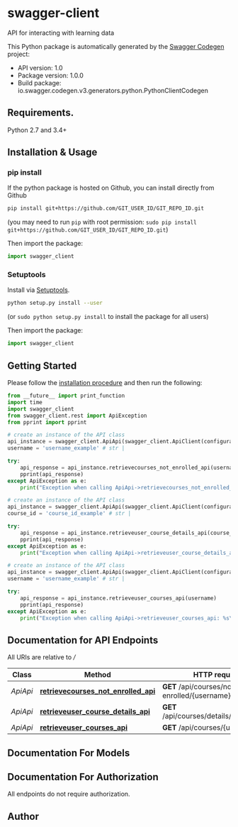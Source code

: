 # swagger-client
API for interacting with learning data

This Python package is automatically generated by the [Swagger Codegen](https://github.com/swagger-api/swagger-codegen) project:

- API version: 1.0
- Package version: 1.0.0
- Build package: io.swagger.codegen.v3.generators.python.PythonClientCodegen

## Requirements.

Python 2.7 and 3.4+

## Installation & Usage
### pip install

If the python package is hosted on Github, you can install directly from Github

```sh
pip install git+https://github.com/GIT_USER_ID/GIT_REPO_ID.git
```
(you may need to run `pip` with root permission: `sudo pip install git+https://github.com/GIT_USER_ID/GIT_REPO_ID.git`)

Then import the package:
```python
import swagger_client 
```

### Setuptools

Install via [Setuptools](http://pypi.python.org/pypi/setuptools).

```sh
python setup.py install --user
```
(or `sudo python setup.py install` to install the package for all users)

Then import the package:
```python
import swagger_client
```

## Getting Started

Please follow the [installation procedure](#installation--usage) and then run the following:

```python
from __future__ import print_function
import time
import swagger_client
from swagger_client.rest import ApiException
from pprint import pprint

# create an instance of the API class
api_instance = swagger_client.ApiApi(swagger_client.ApiClient(configuration))
username = 'username_example' # str | 

try:
    api_response = api_instance.retrievecourses_not_enrolled_api(username)
    pprint(api_response)
except ApiException as e:
    print("Exception when calling ApiApi->retrievecourses_not_enrolled_api: %s\n" % e)

# create an instance of the API class
api_instance = swagger_client.ApiApi(swagger_client.ApiClient(configuration))
course_id = 'course_id_example' # str | 

try:
    api_response = api_instance.retrieveuser_course_details_api(course_id)
    pprint(api_response)
except ApiException as e:
    print("Exception when calling ApiApi->retrieveuser_course_details_api: %s\n" % e)

# create an instance of the API class
api_instance = swagger_client.ApiApi(swagger_client.ApiClient(configuration))
username = 'username_example' # str | 

try:
    api_response = api_instance.retrieveuser_courses_api(username)
    pprint(api_response)
except ApiException as e:
    print("Exception when calling ApiApi->retrieveuser_courses_api: %s\n" % e)
```

## Documentation for API Endpoints

All URIs are relative to */*

Class | Method | HTTP request | Description
------------ | ------------- | ------------- | -------------
*ApiApi* | [**retrievecourses_not_enrolled_api**](docs/ApiApi.md#retrievecourses_not_enrolled_api) | **GET** /api/courses/not-enrolled/{username}/ | 
*ApiApi* | [**retrieveuser_course_details_api**](docs/ApiApi.md#retrieveuser_course_details_api) | **GET** /api/courses/details/{course_id}/ | 
*ApiApi* | [**retrieveuser_courses_api**](docs/ApiApi.md#retrieveuser_courses_api) | **GET** /api/courses/{username}/ | 

## Documentation For Models


## Documentation For Authorization

 All endpoints do not require authorization.


## Author



